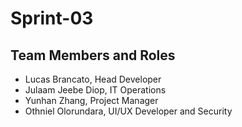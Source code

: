 # Sprint-03

## Team Members and Roles

* Lucas Brancato, Head Developer 
* Julaam Jeebe Diop, IT Operations
* Yunhan Zhang, Project Manager
* Othniel Olorundara, UI/UX Developer and Security
